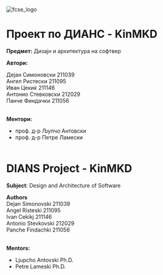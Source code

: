 ![fcse_logo](https://2018.skopje.wordcamp.org/files/2018/09/Logo_FINKI_UKIM_EN.jpg)

# Проект по ДИАНС - KinMKD

**Предмет:** Дизајн и архитектура на софтвер

**Автори:**<br />

Дејан Симоновски 211039 <br />
Ангел Ристески 211095 <br />
Иван Цекиќ 211146 <br />
Антонио Стевковски 212029 <br />
Панче Финдачки 211056 <br /><br />


**Ментори:** <br />
- проф. д-р Љупчо Антовски<br />
- проф. д-р Петре Ламески<br /> <br />


# DIANS Project - KinMKD

**Subject**: Design and Architecture of Software

**Authors** <br/>
Dejan Simonovski 211039 <br />
Angel Risteski 211095 <br />
Ivan Cekikj 211146 <br />
Antonio Stevkovski 212029 <br />
Panche Findachki 211056 <br /><br />


**Mentors:**
- Ljupcho Antovski Ph.D.
- Petre Lameski Ph.D.

